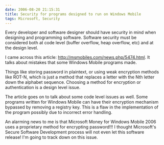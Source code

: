 ```yaml
---
date: 2006-08-20 21:15:31
title: Security for programs designed to run on Windows Mobile
tags: Microsoft, Security
---
```

Every developer and software designer should have security in mind when
designing and programming software. Software security must be considered both
at code level (buffer overflow, heap overflow, etc) and at the design level.

I came across this article: <http://msmobiles.com/news.php/5474.html>. It
talks about mistakes that some Windows Mobile programs made.

Things like storing password in plaintext, or using weak encryption methods
like ROT-N, which is just a method that replaces a letter with the Nth letter
down the alphabet sequence. Choosing a method for encryption or authentication
is a design level issue.

The article goes on to talk about some code level issues as well. Some programs
written for Windows Mobile can have their encryption mechanism bypassed by
removing a registry key. This is a flaw in the implementation of the program
possibly due to incorrect error handling.

An alarming news to me is that Microsoft Money for Windows Mobile 2006 uses a
proprietary method for encrypting password!!! I thought Microsoft's Secure
Software Development process will not even let this software release! I'm going
to track down on this issue.
